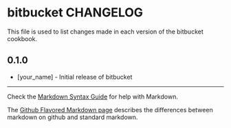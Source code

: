 # bitbucket CHANGELOG

This file is used to list changes made in each version of the bitbucket cookbook.

## 0.1.0
- [your_name] - Initial release of bitbucket

- - -
Check the [Markdown Syntax Guide](http://daringfireball.net/projects/markdown/syntax) for help with Markdown.

The [Github Flavored Markdown page](http://github.github.com/github-flavored-markdown/) describes the differences between markdown on github and standard markdown.
